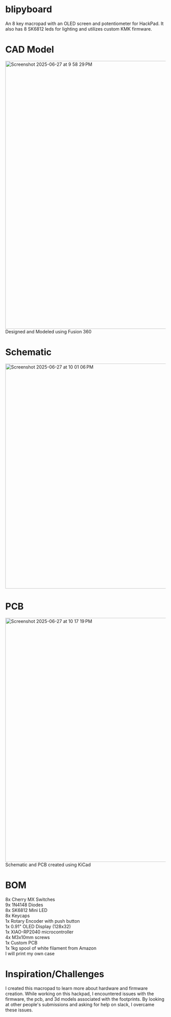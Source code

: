 # blipyboard
An 8 key macropad with an OLED screen and potentiometer for HackPad. It also has 8 SK6812 leds for lighting and utilizes custom KMK firmware.

# **CAD Model**
<img width="841" alt="Screenshot 2025-06-27 at 9 58 29 PM" src="https://github.com/user-attachments/assets/e92d7d4b-3a6b-4e37-8724-f523f06b017e" /><br>
Designed and Modeled using Fusion 360

# **Schematic**
<img width="706" alt="Screenshot 2025-06-27 at 10 01 06 PM" src="https://github.com/user-attachments/assets/000f60a1-58a0-45a9-8a31-e0d114c8ba91" />

# **PCB**
<img width="766" alt="Screenshot 2025-06-27 at 10 17 19 PM" src="https://github.com/user-attachments/assets/8111699a-26c3-439d-86e2-29937b18e927" /><br>
Schematic and PCB created using KiCad



# **BOM**
8x Cherry MX Switches<br>
9x 1N4148 Diodes<br>
8x SK6812 Mini LED<br>
8x Keycaps<br>
1x Rotary Encoder with push button<br>
1x 0.91" OLED Display (128x32)<br>
1x XIAO-RP2040 microcontroller<br>
4x M3x10mm screws<br>
1x Custom PCB<br>
1x 1kg spool of white filament from Amazon<br>
I will print my own case

# **Inspiration/Challenges**
I created this macropad to learn more about hardware and firmware creation. While working on this hackpad, I encountered issues with the firmware, the pcb, and 3d models associated with the footprints. By looking at other people's submissions and asking for help on slack, I overcame these issues.
